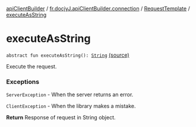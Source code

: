 [apiClientBuilder](../../index.md) / [fr.docjyJ.apiClientBuilder.connection](../index.md) / [RequestTemplate](index.md) / [executeAsString](./execute-as-string.md)

# executeAsString

`abstract fun executeAsString(): `[`String`](https://kotlinlang.org/api/latest/jvm/stdlib/kotlin/-string/index.html) [(source)](https://github.com/docjyj/apiClientBuilder/tree/master/src/main/kotlin/fr.docjyJ.apiClientBuilder/connection/RequestTemplate.kt#L27)

Execute the request.

### Exceptions

`ServerException` - When the server returns an error.

`ClientException` - When the library makes a mistake.

**Return**
Response of request in String object.

